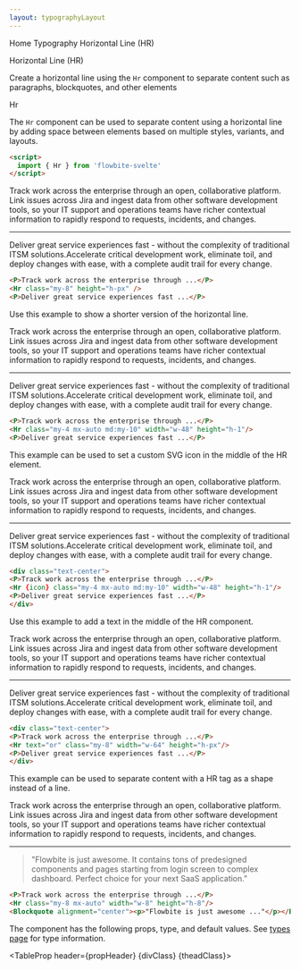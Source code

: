 ```yaml
---
layout: typographyLayout
---
```


<script>
	import { Htwo, ExampleDiv, GitHubSource, CompoDescription, TableProp, TableDefaultRow } from '../../utils'
	import { Hr, Heading, P, A, QuoteLeft, Blockquote, Breadcrumb, BreadcrumbItem } from '$lib';
	;
	
	import componentProps1 from '../../props/Hr.json'
  let items1 = componentProps1.props
	let propHeader = ['Name', 'Type', 'Default']
  let divClass='w-full relative overflow-x-auto shadow-md sm:rounded-lg py-4'
  let theadClass ='text-xs text-gray-700 uppercase bg-gray-50 dark:bg-gray-700 dark:text-white'

  let icon = QuoteLeft
</script>

<Breadcrumb class="pb-8">
  <BreadcrumbItem href="/" home >Home</BreadcrumbItem>
  <BreadcrumbItem href="/typography/">Typography</BreadcrumbItem>
	<BreadcrumbItem>Horizontal Line (HR)</BreadcrumbItem>
</Breadcrumb>

<Heading class="w-full mb-2" tag="h1" customSize="text-3xl">Horizontal Line (HR)</Heading>

<CompoDescription>Create a horizontal line using the `Hr` component to separate content such as paragraphs, blockquotes, and other elements</CompoDescription>

<ExampleDiv>
  <GitHubSource href="typography/Hr.svelte">Hr</GitHubSource>
</ExampleDiv>

The `Hr` component can be used to separate content using a horizontal line by adding space between elements based on multiple styles, variants, and layouts.

<Htwo label="Setup" />

```html
<script>
  import { Hr } from 'flowbite-svelte'
</script>
```

<Htwo label="Default HR" />

<ExampleDiv>
<P>Track work across the enterprise through an open, collaborative platform. Link issues across Jira and ingest data from other software development tools, so your IT support and operations teams have richer contextual information to rapidly respond to requests, incidents, and changes.</P>
<Hr class="my-8" height="h-px" />
<P>Deliver great service experiences fast - without the complexity of traditional ITSM solutions.Accelerate critical development work, eliminate toil, and deploy changes with ease, with a complete audit trail for every change.</P>
</ExampleDiv>

```html
<P>Track work across the enterprise through ...</P>
<Hr class="my-8" height="h-px" />
<P>Deliver great service experiences fast ...</P>
```

<Htwo label="Trimmed" />

Use this example to show a shorter version of the horizontal line.

<ExampleDiv>
<P>Track work across the enterprise through an open, collaborative platform. Link issues across Jira and ingest data from other software development tools, so your IT support and operations teams have richer contextual information to rapidly respond to requests, incidents, and changes.</P>
<Hr class="my-4 mx-auto md:my-10" width="w-48" height="h-1"/>
<P>Deliver great service experiences fast - without the complexity of traditional ITSM solutions.Accelerate critical development work, eliminate toil, and deploy changes with ease, with a complete audit trail for every change.</P>
</ExampleDiv>

```html
<P>Track work across the enterprise through ...</P>
<Hr class="my-4 mx-auto md:my-10" width="w-48" height="h-1"/>
<P>Deliver great service experiences fast ...</P>
```

<Htwo label="Icon HR" />

This example can be used to set a custom SVG icon in the middle of the HR element.

<ExampleDiv>
<div class="text-center">
<P>Track work across the enterprise through an open, collaborative platform. Link issues across Jira and ingest data from other software development tools, so your IT support and operations teams have richer contextual information to rapidly respond to requests, incidents, and changes.</P>
<Hr {icon} class="my-4 mx-auto md:my-10" width="w-48" height="h-1"/>
<P>Deliver great service experiences fast - without the complexity of traditional ITSM solutions.Accelerate critical development work, eliminate toil, and deploy changes with ease, with a complete audit trail for every change.</P>
</div>
</ExampleDiv>

```html
<div class="text-center">
<P>Track work across the enterprise through ...</P>
<Hr {icon} class="my-4 mx-auto md:my-10" width="w-48" height="h-1"/>
<P>Deliver great service experiences fast ...</P>
</div>
```

<Htwo label="HR with text" />

Use this example to add a text in the middle of the HR component.

<ExampleDiv>
<div class="text-center">
<P>Track work across the enterprise through an open, collaborative platform. Link issues across Jira and ingest data from other software development tools, so your IT support and operations teams have richer contextual information to rapidly respond to requests, incidents, and changes.</P>
<Hr text="or" class="my-8" width="w-64" height="h-px"/>
<P>Deliver great service experiences fast - without the complexity of traditional ITSM solutions.Accelerate critical development work, eliminate toil, and deploy changes with ease, with a complete audit trail for every change.</P>
</div>
</ExampleDiv>

```html
<div class="text-center">
<P>Track work across the enterprise through ...</P>
<Hr text="or" class="my-8" width="w-64" height="h-px"/>
<P>Deliver great service experiences fast ...</P>
</div>
```

<Htwo label="HR shape" />

This example can be used to separate content with a HR tag as a shape instead of a line.

<ExampleDiv>
<P>Track work across the enterprise through an open, collaborative platform. Link issues across Jira and ingest data from other software development tools, so your IT support and operations teams have richer contextual information to rapidly respond to requests, incidents, and changes.</P>
<Hr class="my-8 mx-auto" width="w-8" height="h-8"/>
<Blockquote alignment="center"><p>"Flowbite is just awesome. It contains tons of predesigned components and pages starting from login screen to complex dashboard. Perfect choice for your next SaaS application."</p></Blockquote>
</ExampleDiv>

```html
<P>Track work across the enterprise through ...</P>
<Hr class="my-8 mx-auto" width="w-8" height="h-8"/>
<Blockquote alignment="center"><p>"Flowbite is just awesome ..."</p></Blockquote>
```

<Htwo label="Props" />

The component has the following props, type, and default values. See <A href="/pages/types">types page</A> for type information.

<TableProp header={propHeader} {divClass} {theadClass}>
  <TableDefaultRow items={items1} rowState='hover' />
</TableProp>
